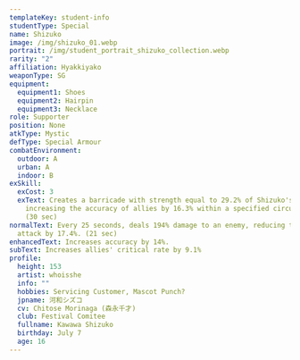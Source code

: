 ```yaml
---
templateKey: student-info
studentType: Special
name: Shizuko
image: /img/shizuko_01.webp
portrait: /img/student_portrait_shizuko_collection.webp
rarity: "2"
affiliation: Hyakkiyako
weaponType: SG
equipment:
  equipment1: Shoes
  equipment2: Hairpin
  equipment3: Necklace
role: Supporter
position: None
atkType: Mystic
defType: Special Armour
combatEnvironment:
  outdoor: A
  urban: A
  indoor: B
exSkill:
  exCost: 3
  exText: Creates a barricade with strength equal to 29.2% of Shizuko's HP while
    increasing the accuracy of allies by 16.3% within a specified circular area.
    (30 sec)
normalText: Every 25 seconds, deals 194% damage to an enemy, reducing their
  attack by 17.4%. (21 sec)
enhancedText: Increases accuracy by 14%.
subText: Increases allies' critical rate by 9.1%
profile:
  height: 153
  artist: whoisshe
  info: ""
  hobbies: Servicing Customer, Mascot Punch?
  jpname: 河和シズコ
  cv: Chitose Morinaga (森永千才)
  club: Festival Comitee
  fullname: Kawawa Shizuko
  birthday: July 7
  age: 16
---
```

